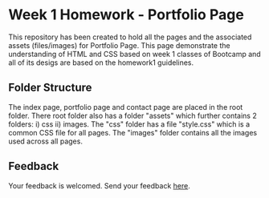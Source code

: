 # Week 1 Homework - Portfolio Page
<p> This repository has been created to hold all the pages and the associated assets (files/images) for Portfolio Page. This page demonstrate the understanding of HTML and CSS based on week 1 classes of Bootcamp and all of its desigs are based on the homework1 guidelines.</p>

## Folder Structure
<p> The index page, portfolio page and contact page are placed in the root folder. There root folder also has a folder "assets" which further contains 2 folders: i) css ii) images. The "css" folder has a file "style.css" which is a common CSS file for all pages. The "images" folder contains all the images used across all pages.  </p>

## Feedback
<p> Your feedback is welcomed. Send your feedback <a href="mailto:bhaskar.tripathi@outlook.com?Subject=Portfolio%20Page%20-%20Feedback" target="_top">here</a>.</p>

